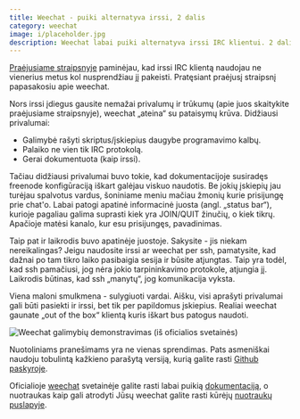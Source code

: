 ```yaml
---
title: Weechat - puiki alternatyva irssi, 2 dalis
category: weechat
image: i/placeholder.jpg
description: Weechat labai puiki alternatyva irssi IRC klientui. 2 dalis straipsnio.
---
```


[Praėjusiame straipsnyje](/weechat/weechat-puiki-alternatyva-irssi-1-dalis) paminėjau, kad irssi IRC klientą naudojau ne vienerius metus kol nusprendžiau jį pakeisti. Pratęsiant praėjusį straipsnį papasakosiu apie
weechat.

Nors irssi įdiegus gausite nemažai privalumų ir trūkumų (apie juos skaitykite praėjusiame straipsnyje), weechat „ateina“ su pataisymų krūva. Didžiausi privalumai:

-   Galimybė rašyti skriptus/įskiepius daugybe programavimo kalbų.
-   Palaiko ne vien tik IRC protokolą.
-   Gerai dokumentuota (kaip irssi).

Tačiau didžiausi privalumai buvo tokie, kad dokumentacijoje susiradęs freenode konfigūraciją iškart galėjau viskuo naudotis. Be jokių įskiepių jau turėjau spalvotus vardus, šoniniame meniu mačiau žmonių kurie prisijungę prie chat'o. Labai patogi apatinė informacinė juosta (angl. „status bar“), kurioje pagaliau galima suprasti kiek yra JOIN/QUIT žinučių, o kiek tikrų. Apačioje matėsi kanalo, kur esu prisijungęs, pavadinimas.

Taip pat ir laikrodis buvo apatinėje juostoje. Sakysite - jis niekam nereikalingas? Jeigu naudosite irssi ar weechat per ssh, pamatysite, kad dažnai po tam tikro laiko pasibaigia sesija ir būsite atjungtas. Taip yra todėl, kad ssh pamačiusi, jog nėra jokio tarpininkavimo protokole, atjungia jį. Laikrodis būtinas, kad ssh „manytų“, jog komunikacija vyksta.

Viena maloni smulkmena - sulygiuoti vardai. Aišku, visi aprašyti privalumai gali būti pasiekti ir irssi, bet tik per papildomus įskiepius. Realiai weechat gaunate „out of the box“ klientą kuris iškart bus patogus naudoti.

![ Weechat galimybių demonstravimas (iš oficialios svetainės)](/i/weechat.png)

Nuotoliniams pranešimams yra ne vienas sprendimas. Pats asmeniškai naudoju tobulintą kažkieno parašytą versiją, kurią galite rasti [Github paskyroje](http://github.com/ReekenX/weechat-rnotify).

Oficialioje [weechat](http://weechat.org/) svetainėje galite rasti labai puikią [dokumentaciją](http://weechat.org/doc/), o nuotraukas kaip gali atrodyti Jūsų weechat galite rasti kūrėjų [nuotraukų puslapyje](http://weechat.org/about/screenshots/).